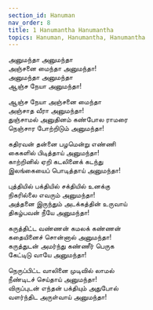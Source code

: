 ```yaml
---
section_id: Hanuman
nav_order: 8
title: 1 Hanumantha Hanumantha
topics: Hanuman, Hanumantha, Hanumantha
---
```


அனுமந்தா அனுமந்தா\
அஞ்சனை மைந்தா அனுமந்தா!\
அனுமந்தா அனுமந்தா\
ஆஞ்ச நேயா அனுமந்தா!

ஆஞ்ச நேயா அஞ்சனை மைந்தா\
அஞ்சாத வீரா அனுமந்தா!\
துஞ்சாமல் அனுதினம் கண்போல ராமரை\
நெஞ்சார போற்றிடும் அனுமந்தா!

கதிரவன் தன்னை பழமென்று எண்ணி\
கைகளில் பிடித்தாய் அனுமந்தா!\
காற்றினில் ஏறி கடலினைக் கடந்து\
இலங்கையைப் பொடித்தாய் அனுமந்தா!

புத்தியில் பக்தியில் சக்தியில் உனக்கு\
நிகரில்லை எவரும் அனுமந்தா!\
அத்தனை இருந்தும் அடக்கத்தின் உருவாய்\
திகழ்பவன் நீயே அனுமந்தா!

கருத்திட்ட வண்ணன் கமலக் கண்ணன்\
கதையினைச் சொன்னால் அனுமந்தா!\
கருத்துடன் அமர்ந்து கண்ணீர் பெருக\
கேட்டிடு வாயே அனுமந்தா!

நெருப்பிட்ட வாலினை முடிவில் லாமல்\
நீண்டிடச் செய்தாய் அனுமந்தா!\
விருப்புடன் எந்தன் பக்தியும் அதுபோல்\
வளர்ந்திட அருள்வாய் அனுமந்தா!



